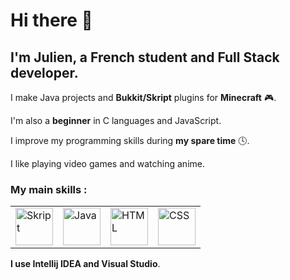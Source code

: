 <h1>Hi there 👋</h1> 

<h2>I'm Julien, a French student and Full Stack developer.</h2> 

I make Java projects and **Bukkit/Skript** plugins for **Minecraft** 🎮.

I'm also a **beginner** in C languages and JavaScript.

I improve my programming skills during **my spare time** 🕓.

I like playing video games and watching anime.

### My main skills :
<table>
  <tr>
    <td><img src="https://repository-images.githubusercontent.com/152675496/5d1bcd00-61c7-11e9-9aee-5aab12aa02cf" width=60 height=60 title="Skript"</td>
    <td><img src="https://cdn-icons-png.flaticon.com/512/5968/5968282.png" width=60 height=60 title="Java"></td>
    <td><img src="https://cdn-icons-png.flaticon.com/512/732/732212.png" width=60 height=60 title="HTML"></td>
    <td><img src="https://cdn-icons-png.flaticon.com/512/5968/5968242.png" width=60 height=60 title="CSS"></td>
  </tr>
</table>

**I use Intellij IDEA and Visual Studio**.
